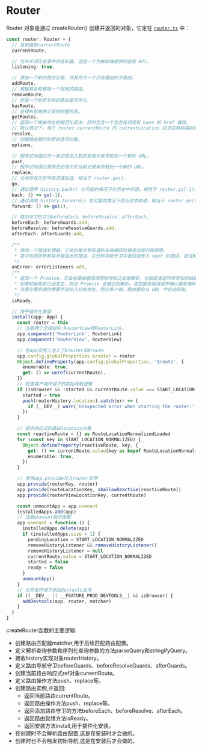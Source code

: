 # Router

Router 对象是通过 createRouter() 创建并返回的对象，它定在 [`router.ts`](https://github.com/vuejs/router/blob/main/packages/router/src/router.ts#L1186) 中：

```ts
const router: Router = {
  // 当前路由currentRoute
  currentRoute,

  // 允许关闭历史事件的监听器。这是一个为微前端提供的底层 API。
  listening: true,

  // 添加一个新的路由记录，将其作为一个已有路由的子路由。
  addRoute,
  // 根据其名称移除一个现有的路由。
  removeRoute,
  // 检查一个给定名称的路由是否存在。
  hasRoute,
  // 获得所有路由记录的完整列表。
  getRoutes,
  // 返回一个路由地址的规范化版本。同时包含一个包含任何现有 base 的 href 属性。
  // 默认情况下，用于 router.currentRoute 的 currentLocation 应该在特别高阶的用例下才会被覆写。
  resolve,
  // 创建路由器时的原始选项对象。
  options,

  // 程序式地通过将一条记录加入到历史栈中来导航到一个新的 URL。
  push,
  // 程序式地通过替换历史栈中的当前记录来导航到一个新的 URL。
  replace,
  // 允许你在历史中前进或后退。相当于 router.go()。
  go,
  // 通过调用 history.back() 在可能的情况下在历史中后退。相当于 router.go(-1)。
  back: () => go(-1),
  // 通过调用 history.forward() 在可能的情况下在历史中前进。相当于 router.go(1)。
  forward: () => go(1),

  // 路由守卫的方法beforeEach、beforeResolve、afterEach。
  beforeEach: beforeGuards.add,
  beforeResolve: beforeResolveGuards.add,
  afterEach: afterGuards.add,

  /**
   * 添加一个错误处理器，它会在每次导航遇到未被捕获的错误出现时被调用。
   * 其中包括同步和异步被抛出的错误、在任何导航守卫中返回或传入 next 的错误、尝试解析一个需要渲染路由的异步组件时发生的错误。
   */
  onError: errorListeners.add,
  /**
   * 返回一个 Promise，它会在路由器完成初始导航之后被解析，也就是说这时所有和初始路由有关联的异步入口钩子和异步组件都已经被解析。
   * 如果初始导航已经发生，则该 Promise 会被立刻解析。这在服务端渲染中确认服务端和客户端输出一致的时候非常有用。
   * 注意在服务端你需要手动加入初始地址，而在客户端，路由器会从 URL 中自动获取。
   */
  isReady,

  // 用于插件化安装
  install(app: App) {
    const router = this
    // 注册两个全局组件:RouterView和RouterLink。
    app.component('RouterLink', RouterLink)
    app.component('RouterView', RouterView)

    // 在app实例上注入了$router和$route
    app.config.globalProperties.$router = router
    Object.defineProperty(app.config.globalProperties, '$route', {
      enumerable: true,
      get: () => unref(currentRoute),
    })
    // 检查客户端环境下的初始导航逻辑
    if (isBrowser && !started && currentRoute.value === START_LOCATION_NORMALIZED) {
      started = true
      push(routerHistory.location).catch(err => {
        if (__DEV__) warn('Unexpected error when starting the router:', err)
      })
    }

    // 提供响应式的路由location对象
    const reactiveRoute = {} as RouteLocationNormalizedLoaded
    for (const key in START_LOCATION_NORMALIZED) {
      Object.defineProperty(reactiveRoute, key, {
        get: () => currentRoute.value[key as keyof RouteLocationNormalized],
        enumerable: true,
      })
    }

    // 使用app.provide注入router实例
    app.provide(routerKey, router)
    app.provide(routeLocationKey, shallowReactive(reactiveRoute))
    app.provide(routerViewLocationKey, currentRoute)

    const unmountApp = app.unmount
    installedApps.add(app)
    // 注册unmount钩子函数
    app.unmount = function () {
      installedApps.delete(app)
      if (installedApps.size < 1) {
        pendingLocation = START_LOCATION_NORMALIZED
        removeHistoryListener && removeHistoryListener()
        removeHistoryListener = null
        currentRoute.value = START_LOCATION_NORMALIZED
        started = false
        ready = false
      }
      unmountApp()
    }
    // 在开发环境下添加devtools支持
    if ((__DEV__ || __FEATURE_PROD_DEVTOOLS__) && isBrowser) {
      addDevtools(app, router, matcher)
    }
  }
}
```

createRouter函数的主要逻辑:

- 创建路由匹配器matcher,用于后续匹配路由配置。
- 定义解析查询参数和序列化查询参数的方法parseQuery和stringifyQuery。
- 接收history实现对象routerHistory。
- 定义路由导航守卫beforeGuards、beforeResolveGuards、afterGuards。
- 创建当前路由响应式ref对象currentRoute。
- 定义路由操作方法push、replace等。
- 创建路由实例,并返回:
  - 返回当前路由currentRoute。
  - 返回路由操作方法push、replace等。
  - 返回添加路由守卫的方法beforeEach、beforeResolve、afterEach。
  - 返回路由就绪方法isReady。
  - 返回安装方法install,用于插件化安装。
- 在创建时不会解析路由配置,这是在安装时才会做的。
- 创建时也不会触发初始导航,这是在安装后才会做的。




